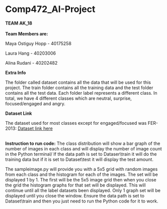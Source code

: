 # Comp472_AI-Project
**TEAM AK_18** <br></br>
**Team Members are:**

Maya Ostiguy Hopp - 40175258

Laura Hang - 40203006

Alina Rudani - 40202482

**Extra Info**

The folder called dataset contains all the data that will be used for this project. The train folder contains all the training data and the test folder contains all the test data. Each folder label represents a different class. In total, we have 4 different classes which are neutral, surprise, focused/engaged and angry.

**Dataset Link**

The dataset used for most classes except for engaged/focused was FER-2013: <a href= "https://www.kaggle.com/datasets/msambare/fer2013">Dataset link here</a>

<br>**Instruction to run code:**
The class distribution will show a bar graph of the number of images in each class and will display the number of image count in the Python terminal/ If the data path is set to Dataser\\train it will do the training data but if it is set to Dataset\\test it will display the test amount.

The sampleimage.py will provide you with a 5x5 grid with random images from each class and the histogram for each of the images. The set will be displayed 1 by 1. The first will be the 5x5 image grid then when you close the grid the histogram graphs for that set will be displayed. This will continue until all the label datasets been displayed. Only 1 graph set will be displayed until you close the window. Ensure the data path is set to Dataset\\train and then you just need to run the Python code for it to work.





